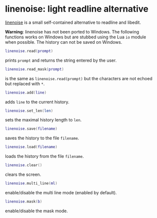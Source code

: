 # linenoise: light readline alternative

[linenoise](https://github.com/antirez/linenoise) is a small
self-contained alternative to readline and libedit.

**Warning**: linenoise has not been ported to Windows. The following
functions works on Windows but are stubbed using the Lua `io` module
when possible. The history can not be saved on Windows.

``` lua
linenoise.read(prompt)
```

prints `prompt` and returns the string entered by the user.

``` lua
linenoise.read_mask(prompt)
```

is the same as `linenoise.read(prompt)` but the characters are not
echoed but replaced with `*`.

``` lua
linenoise.add(line)
```

adds `line` to the current history.

``` lua
linenoise.set_len(len)
```

sets the maximal history length to `len`.

``` lua
linenoise.save(filename)
```

saves the history to the file `filename`.

``` lua
linenoise.load(filename)
```

loads the history from the file `filename`.

``` lua
linenoise.clear()
```

clears the screen.

``` lua
linenoise.multi_line(ml)
```

enable/disable the multi line mode (enabled by default).

``` lua
linenoise.mask(b)
```

enable/disable the mask mode.
